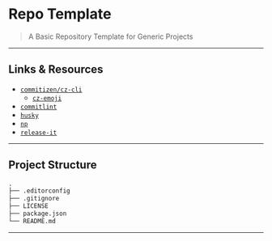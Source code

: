 # Repo Template

> A Basic Repository Template for Generic Projects

---

## Links & Resources

* [`commitizen/cz-cli`](https://github.com/commitizen/cz-cli)
  * [`cz-emoji`](https://github.com/ngryman/cz-emoji)
* [`commitlint`](https://github.com/conventional-changelog/commitlint)
* [`husky`](https://github.com/typicode/husky)
* [`np`](https://github.com/sindresorhus/np)
* [`release-it`](https://github.com/release-it/release-it)

---

## Project Structure

```md
.
├── .editorconfig
├── .gitignore
├── LICENSE
├── package.json
└── README.md
```

---
